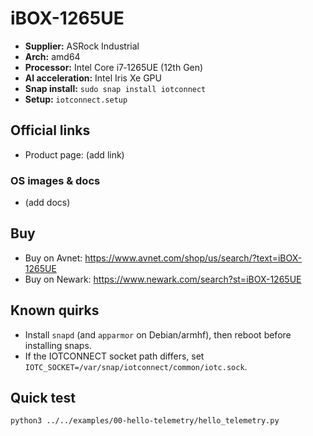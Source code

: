 # iBOX-1265UE

- **Supplier:** ASRock Industrial
- **Arch:** amd64
- **Processor:** Intel Core i7‑1265UE (12th Gen)
- **AI acceleration:** Intel Iris Xe GPU
- **Snap install:** `sudo snap install iotconnect`
- **Setup:** `iotconnect.setup`

## Official links
- Product page: (add link)

### OS images & docs
- (add docs)

## Buy
- Buy on Avnet: https://www.avnet.com/shop/us/search/?text=iBOX-1265UE
- Buy on Newark: https://www.newark.com/search?st=iBOX-1265UE

## Known quirks
- Install `snapd` (and `apparmor` on Debian/armhf), then reboot before installing snaps.
- If the IOTCONNECT socket path differs, set `IOTC_SOCKET=/var/snap/iotconnect/common/iotc.sock`.

## Quick test
```bash
python3 ../../examples/00-hello-telemetry/hello_telemetry.py
```
